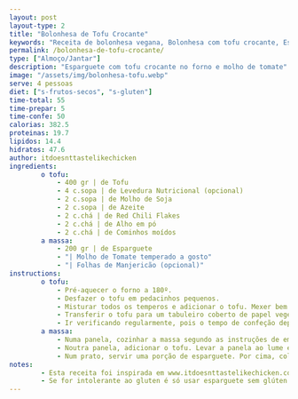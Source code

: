 ```yaml
---
layout: post
layout-type: 2
title: "Bolonhesa de Tofu Crocante"
keywords: "Receita de bolonhesa vegana, Bolonhesa com tofu crocante, Esparguete com tofu, Bolonhesa sem carne, Como fazer bolonhesa vegana, Esparguete Vegano com Tofu Crocante, Massa com Molho de Tomate e Tofu, Receita de Esparguete Vegano ao Forno, Tofu Assado Crocante com Esparguete, Prato Principal Vegano com Tofu e Massa, Receita Saudável de Massa com Tofu, Tofu Temperado com Esparguete, Como fazer tofu crocante no forno, Esparguete com molho de tomate e tofu assado, Receita fácil de massa vegana com tofu, Prato vegano de esparguete com proteína vegetal, Receitas de tofu crocante sem fritura, Massa saudável com tofu e manjericão, Tofu ao forno para massas veganas, Pratos veganos simples e rápidos, Esparguete com molho vegano, Receitas sem carne com tofu, Tofu assado ao estilo italiano, Jantares veganos ricos em sabor, Refeições proteicas à base de plantas, Como usar levedura nutricional em receitas"
permalink: /bolonhesa-de-tofu-crocante/
type: ["Almoço/Jantar"]
description: "Esparguete com tofu crocante no forno e molho de tomate"
image: "/assets/img/bolonhesa-tofu.webp"
serve: 4 pessoas
diet: ["s-frutos-secos", "s-gluten"]
time-total: 55
time-prepar: 5
time-confe: 50
calorias: 382.5
proteinas: 19.7
lipidos: 14.4
hidratos: 47.6
author: itdoesnttastelikechicken
ingredients:
        o tofu:
            - 400 gr | de Tofu
            - 4 c.sopa | de Levedura Nutricional (opcional)
            - 2 c.sopa | de Molho de Soja
            - 2 c.sopa | de Azeite
            - 2 c.chá | de Red Chili Flakes
            - 2 c.chá | de Alho em pó
            - 2 c.chá | de Cominhos moídos
        a massa:
            - 200 gr | de Esparguete
            - "| Molho de Tomate temperado a gosto"
            - "| Folhas de Manjericão (opcional)"
instructions:
        o tofu:
            - Pré-aquecer o forno a 180º.
            - Desfazer o tofu em pedacinhos pequenos.
            - Misturar todos os temperos e adicionar o tofu. Mexer bem.
            - Transferir o tofu para um tabuleiro coberto de papel vegetal, de forma que não fique amontoado. Colocar no forno durante 40 minutos.
            - Ir verificando regularmente, pois o tempo de confeção depende do forno. Mexer o tofu regularmente, para que fique crocante de forma homogénea. Quando estiver pronto, retirar do forno e reservar.
        a massa:
            - Numa panela, cozinhar a massa segundo as instruções de embalagem.
            - Noutra panela, adicionar o tofu. Levar a panela ao lume e, aos poucos, ir adicionando molho de tomate, misturando bem até que fique com uma consistência que lhe agrade. Provar e, se necessário, retificar temperos.
            - Num prato, servir uma porção de esparguete. Por cima, colocar o molho de tomate e tofu. Se gostar, pode colocar folhas de manjericão por cima e está pronto.
notes:
        - Esta receita foi inspirada em www.itdoesnttastelikechicken.com
        - Se for intolerante ao gluten é só usar esparguete sem glúten.
---
```

